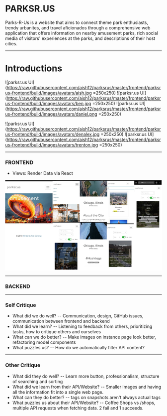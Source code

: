 # PARKSR.US

Parks-R-Us is a website that aims to connect theme park enthusiasts, trendy urbanites, and travel aficionados through a comprehensive web application that offers information on nearby amusement parks, rich social media of visitors' experiences at the parks, and descriptions of their host cities.

---

# Introductions
![parksr.us UI](https://raw.githubusercontent.com/aish12/parksrus/master/frontend/parksrus-frontend/build/images/avatars/aish.jpg =250x250) ![parksr.us UI](https://raw.githubusercontent.com/aish12/parksrus/master/frontend/parksrus-frontend/build/images/avatars/ben.jpg =250x250) ![parksr.us UI](https://raw.githubusercontent.com/aish12/parksrus/master/frontend/parksrus-frontend/build/images/avatars/daniel.png =250x250)

![parksr.us UI](https://raw.githubusercontent.com/aish12/parksrus/master/frontend/parksrus-frontend/build/images/avatars/denalex.jpg =250x250) ![parksr.us UI](https://raw.githubusercontent.com/aish12/parksrus/master/frontend/parksrus-frontend/build/images/avatars/trenton.jpg =250x250)


---

### FRONTEND

- Views: Render Data via React

![parksr.us UI](https://github.com/aish12/parksrus/raw/master/images/mobile-hero.jpg)

---

### BACKEND

---

### Self Critique
- What did we do well?
-- Communication, design, GitHub issues, communication between frontend and backend
- What did we learn?
-- Listening to feedback from others, prioritizing tasks, how to critique others and ourselves
- What can we do better?
-- Make images on instance page look better, refactoring model components
- What puzzles us?
-- How do we automatically filter API content?

---

### Other Critique
- What did they do well?
-- Learn more button, professionalism, structure of searching and sorting
- What did we learn from their API/Website?
-- Smaller images and having all the information fit into a single web page. 
- What can they do better?
-- tags on snapshots aren't always actual tags 
- What puzzles us about their API/Website?
-- Coffee Shops vs /shops, multiple API requests when fetching data. 2 fail and 1 succeeds. 
